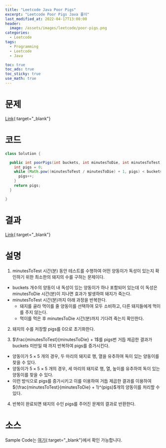 ```yaml
---
title: "Leetcode Java Poor Pigs"
excerpt: "Leetcode Poor Pigs Java 풀이"
last_modified_at: 2022-04-17T13:00:00
header:
  image: /assets/images/leetcode/poor-pigs.png
categories:
  - Leetcode
tags:
  - Programming
  - Leetcode
  - Java

toc: true
toc_ads: true
toc_sticky: true
use_math: true
---
```

# 문제
[Link](https://leetcode.com/problems/poor-pigs/){:target="_blank"}

# 코드
```java
class Solution {

  public int poorPigs(int buckets, int minutesToDie, int minutesToTest) {
    int pigs = 0;
    while (Math.pow((minutesToTest / minutesToDie) + 1, pigs) < buckets) {
      pigs++;
    }
    return pigs;
  }

}
```

# 결과
[Link](https://leetcode.com/submissions/detail/681944470/){:target="_blank"}

# 설명
1. minutesToTest 시간(분) 동안 테스트를 수행하여 어떤 양동이가 독성이 있는지 확인하기 위한 최소한의 돼지의 수를 구하는 문제이다.
- buckets 개수의 양동이 내 독성이 있는 양동이가 하나 포함되어 있는데 이 독성은 minutesToDie 시간(분)이 지나면 효과가 발생하여 돼지가 죽는다.
- minutesToTest 시간(분)까지 아래 과정을 반복한다.
  - 돼지를 골라 먹이를 줄 양동이를 선택하여 모두 소비하고, 다른 돼지들에게 먹이를 주지 않는다.
  - 먹이를 먹은 후 minutesToDie 시간(분)까지 기다려 죽는지 확인한다.

2. 돼지의 수를 저장할 pigs를 0으로 초기화한다.

3. $\frac{minutesToTest}{minutesToDie} + 1$를 pigs번 거듭 제곱한 결과가 buckets 미만일 때 까지 반복하여 pigs를 증가시킨다.
- 양동이가 $5 \times 5$ 개의 경우, 두 마리의 돼지로 행, 열을 유추하여 독이 있는 양동이를 찾을 수 있다.
- 양동이가 $5 \times 5 \times 5$ 개의 경우, 세 마리의 돼지로 행, 열, 높이를 유추하여 독이 있는 양동이를 찾을 수 있다.
- 이런 방식으로 pigs를 증가시키고 이를 이용하여 거듭 제곱한 결과를 이용하여 $(\frac{minutesToTest}{minutesToDie} + 1)^{pigs}$개의 양동이를 처리할 수 있다.

4. 반복이 완료되면 돼지의 수인 pigs를 주어진 문제의 결과로 반환한다.

# 소스
Sample Code는 [여기](https://github.com/GracefulSoul/leetcode/blob/master/src/main/java/gracefulsoul/problems/PoorPigs.java){:target="_blank"}에서 확인 가능합니다.